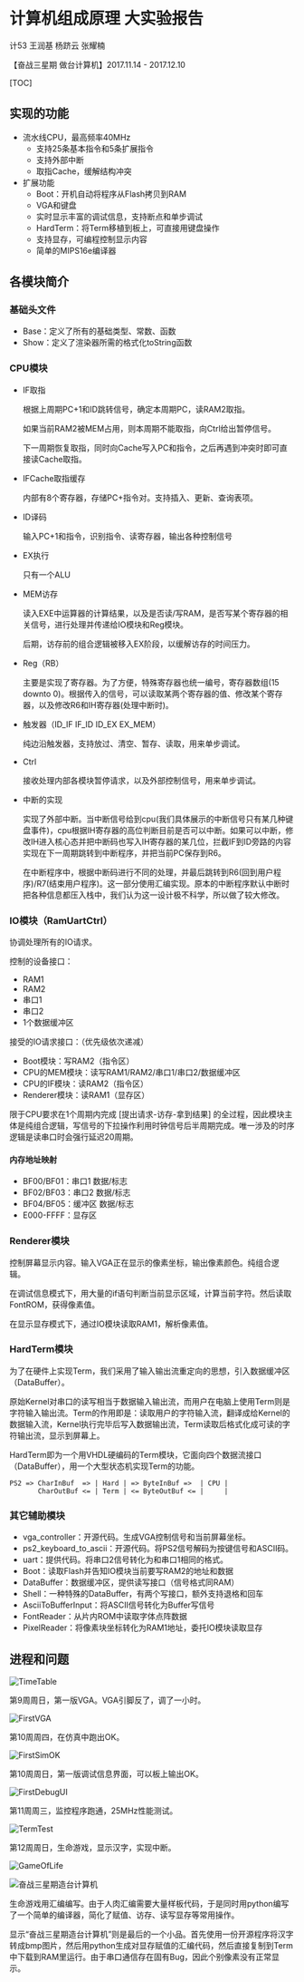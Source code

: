# 计算机组成原理 大实验报告

计53 王润基 杨跻云 张耀楠

【奋战三星期 做台计算机】2017.11.14 - 2017.12.10

[TOC]

## 实现的功能

* 流水线CPU，最高频率40MHz
  * 支持25条基本指令和5条扩展指令
  * 支持外部中断
  * 取指Cache，缓解结构冲突
* 扩展功能
  * Boot：开机自动将程序从Flash拷贝到RAM
  * VGA和键盘
  * 实时显示丰富的调试信息，支持断点和单步调试
  * HardTerm：将Term移植到板上，可直接用键盘操作
  * 支持显存，可编程控制显示内容
  * 简单的MIPS16e编译器

## 各模块简介

### 基础头文件

* Base：定义了所有的基础类型、常数、函数
* Show：定义了渲染器所需的格式化toString函数

### CPU模块

* IF取指

  根据上周期PC+1和ID跳转信号，确定本周期PC，读RAM2取指。

  如果当前RAM2被MEM占用，则本周期不能取指，向Ctrl给出暂停信号。

  下一周期恢复取指，同时向Cache写入PC和指令，之后再遇到冲突时即可直接读Cache取指。

* IFCache取指缓存

  内部有8个寄存器，存储PC+指令对。支持插入、更新、查询表项。

* ID译码

  输入PC+1和指令，识别指令、读寄存器，输出各种控制信号

* EX执行

  只有一个ALU

* MEM访存

  读入EXE中运算器的计算结果，以及是否读/写RAM，是否写某个寄存器的相关信号，进行处理并传递给IO模块和Reg模块。

  后期，访存前的组合逻辑被移入EX阶段，以缓解访存的时间压力。

* Reg（RB）

  主要是实现了寄存器。为了方便，特殊寄存器也统一编号，寄存器数组(15 downto 0)。根据传入的信号，可以读取某两个寄存器的值、修改某个寄存器，以及修改R6和IH寄存器(处理中断时)。

* 触发器（ID_IF IF_ID ID_EX EX_MEM）

  纯边沿触发器，支持放过、清空、暂存、读取，用来单步调试。

* Ctrl

  接收处理内部各模块暂停请求，以及外部控制信号，用来单步调试。

* 中断的实现

  实现了外部中断。当中断信号给到cpu(我们具体展示的中断信号只有某几种键盘事件)，cpu根据IH寄存器的高位判断目前是否可以中断。如果可以中断，修改IH进入核心态并把中断码也写入IH寄存器的某几位，拦截IF到ID旁路的内容实现在下一周期跳转到中断程序，并把当前PC保存到R6。

  在中断程序中，根据中断码进行不同的处理，并最后跳转到R6(回到用户程序)/R7(结束用户程序)。这一部分使用汇编实现。原本的中断程序默认中断时把各种信息都压入栈中，我们认为这一设计极不科学，所以做了较大修改。

### IO模块（RamUartCtrl）

协调处理所有的IO请求。

控制的设备接口：

* RAM1
* RAM2
* 串口1
* 串口2
* 1个数据缓冲区

接受的IO请求接口：（优先级依次递减）

* Boot模块：写RAM2（指令区）
* CPU的MEM模块：读写RAM1/RAM2/串口1/串口2/数据缓冲区
* CPU的IF模块：读RAM2（指令区）
* Renderer模块：读RAM1（显存区）

限于CPU要求在1个周期内完成 [提出请求-访存-拿到结果] 的全过程，因此模块主体是纯组合逻辑，写信号的下拉操作利用时钟信号后半周期完成。唯一涉及的时序逻辑是读串口时会强行延迟20周期。

#### 内存地址映射

* BF00/BF01：串口1 数据/标志
* BF02/BF03：串口2 数据/标志
* BF04/BF05：缓冲区 数据/标志
* E000-FFFF：显存区

### Renderer模块

控制屏幕显示内容。输入VGA正在显示的像素坐标，输出像素颜色。纯组合逻辑。

在调试信息模式下，用大量的if语句判断当前显示区域，计算当前字符。然后读取FontROM，获得像素值。

在显示显存模式下，通过IO模块读取RAM1，解析像素值。

### HardTerm模块

为了在硬件上实现Term，我们采用了输入输出流重定向的思想，引入数据缓冲区（DataBuffer）。

原始Kernel对串口的读写相当于数据输入输出流，而用户在电脑上使用Term则是字符输入输出流。Term的作用即是：读取用户的字符输入流，翻译成给Kernel的数据输入流，Kernel执行完毕后写入数据输出流，Term读取后格式化成可读的字符输出流，显示到屏幕上。

HardTerm即为一个用VHDL硬编码的Term模块，它面向四个数据流接口（DataBuffer），用一个大型状态机实现Term的功能。

```
PS2 => CharInBuf  => | Hard | => ByteInBuf =>  | CPU |
       CharOutBuf <= | Term | <= ByteOutBuf <= |     |
```

### 其它辅助模块

* vga_controller：开源代码。生成VGA控制信号和当前屏幕坐标。
* ps2_keyboard_to_ascii：开源代码。将PS2信号解码为按键信号和ASCII码。
* uart：提供代码。将串口2信号转化为和串口1相同的格式。
* Boot：读取Flash并告知IO模块当前要写RAM2的地址和数据
* DataBuffer：数据缓冲区，提供读写接口（信号格式同RAM）
* Shell：一种特殊的DataBuffer，有两个写接口，额外支持退格和回车
* AsciiToBufferInput：将ASCII信号转化为Buffer写信号
* FontReader：从片内ROM中读取字体点阵数据
* PixelReader：将像素块坐标转化为RAM1地址，委托IO模块读取显存

## 进程和问题

![TimeTable](./TimeTable.png)

第9周周日，第一版VGA。VGA引脚反了，调了一小时。

![FirstVGA](./FirstVGA.jpg)

第10周周四，在仿真中跑出OK。

![FirstSimOK](./FirstSimOK.jpg)

第10周周日，第一版调试信息界面，可以板上输出OK。

![FirstDebugUI](./FirstDebugUI.jpeg)

第11周周三，监控程序跑通，25MHz性能测试。

![TermTest](./TermTest.jpeg)

第12周周日，生命游戏，显示汉字，实现中断。

![GameOfLife](./GameOfLife.gif)

![奋战三星期造台计算机](./奋战三星期造台计算机.jpeg)

生命游戏用汇编编写。由于人肉汇编需要大量样板代码，于是同时用python编写了一个简单的编译器，简化了赋值、访存、读写显存等常用操作。

显示“奋战三星期造台计算机”则是最后的一个小品。首先使用一份开源程序将汉字转成bmp图片，然后用python生成对显存赋值的汇编代码，然后直接复制到Term中下载到RAM里运行。由于串口通信存在固有Bug，因此个别像素没有正常显示。